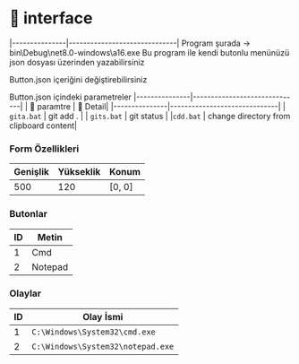 # 📂 interface
|---------------|------------------------------|
Program şurada -> bin\Debug\net8.0-windows\a16.exe
Bu program ile kendi butonlu menünüzü json dosyası üzerinden yazabilirsiniz

Button.json içeriğini değiştirebilirsiniz

Button.json içindeki parametreler
|---------------|------------------------------|
| 📁 paramtre | 📌 Detail|
|---------------|------------------------------|
| `gita.bat`       | git add . |
| `gits.bat`      | git status |
|`cdd.bat`       | change directory from clipboard content|

### Form Özellikleri
| Genişlik | Yükseklik | Konum |
|----------|----------|--------|
| 500      | 120      | [0, 0] |

### Butonlar
| ID | Metin    |
|----|---------|
| 1  | Cmd     |
| 2  | Notepad |

### Olaylar
| ID | Olay İsmi |
|----|-----------|
| 1  | `C:\Windows\System32\cmd.exe` |
| 2  | `C:\Windows\System32\notepad.exe` |
